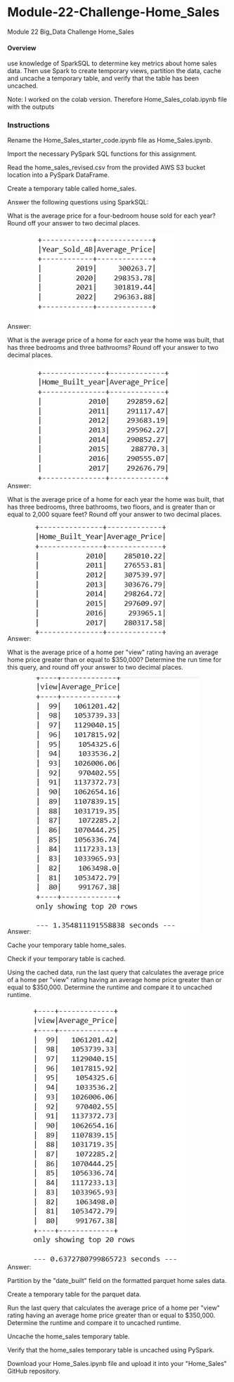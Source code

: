 # Module-22-Challenge-Home_Sales
Module 22 Big_Data Challenge Home_Sales

#### Overview

use knowledge of SparkSQL to determine key metrics about home sales data. Then use Spark to create temporary views, partition the data, cache and uncache a temporary table, and verify that the table has been uncached.

Note: I worked on the colab version. Therefore Home_Sales_colab.ipynb file with the outputs

### Instructions
Rename the Home_Sales_starter_code.ipynb file as Home_Sales.ipynb.

Import the necessary PySpark SQL functions for this assignment.

Read the home_sales_revised.csv from the provided AWS S3 bucket location into a PySpark DataFrame.

Create a temporary table called home_sales.

Answer the following questions using SparkSQL:

What is the average price for a four-bedroom house sold for each year? Round off your answer to two decimal places.

Answer:
![alt text](image.png)

What is the average price of a home for each year the home was built, that has three bedrooms and three bathrooms? Round off your answer to two decimal places.

Answer: 
![alt text](image-1.png)

What is the average price of a home for each year the home was built, that has three bedrooms, three bathrooms, two floors, and is greater than or equal to 2,000 square feet? Round off your answer to two decimal places.

Answer: 
![alt text](image-2.png)


What is the average price of a home per "view" rating having an average home price greater than or equal to $350,000? Determine the run time for this query, and round off your answer to two decimal places.

Answer: 
![alt text](image-3.png)

Cache your temporary table home_sales.

Check if your temporary table is cached.

Using the cached data, run the last query that calculates the average price of a home per "view" rating having an average home price greater than or equal to $350,000. Determine the runtime and compare it to uncached runtime.

Answer: ![alt text](image-4.png)

Partition by the "date_built" field on the formatted parquet home sales data.

Create a temporary table for the parquet data.

Run the last query that calculates the average price of a home per "view" rating having an average home price greater than or equal to $350,000. Determine the runtime and compare it to uncached runtime.

Uncache the home_sales temporary table.

Verify that the home_sales temporary table is uncached using PySpark.

Download your Home_Sales.ipynb file and upload it into your "Home_Sales" GitHub repository.
